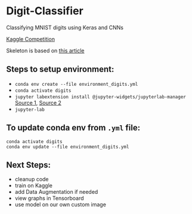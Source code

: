 # Digit-Classifier

Classifying MNIST digits using Keras and CNNs

[Kaggle Competition](https://www.kaggle.com/c/digit-recognizer/overview)

Skeleton is based on [this article](https://keras.io/examples/vision/mnist_convnet/)

## Steps to setup environment:
- `conda env create --file environment_digits.yml`
- `conda activate digits`
- `jupyter labextension install @jupyter-widgets/jupyterlab-manager` [Source 1](https://stackoverflow.com/questions/49542417/how-to-get-ipywidgets-working-in-jupyter-lab), [Source 2](https://ipywidgets.readthedocs.io/en/latest/user_install.html#installing-the-jupyterlab-extension)
- `jupyter-lab`

## To update conda env from `.yml` file:

```
conda activate digits
conda env update --file environment_digits.yml
```

## Next Steps:
- cleanup code
- train on Kaggle
- add Data Augmentation if needed
- view graphs in Tensorboard
- use model on our own custom image
